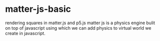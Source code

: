 # matter-js-basic
rendering squares in matter.js and p5.js
matter js is a physics engine bulit on top of javascript using which we can add physics to virtual world we create in javascript.

